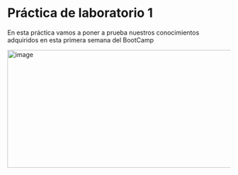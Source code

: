 # Práctica de laboratorio 1
En esta práctica vamos a poner a prueba nuestros conocimientos adquiridos
en esta primera semana del BootCamp

<img width="957" height="267" alt="image" src="https://github.com/user-attachments/assets/98219e7c-c8d6-44f4-b17b-65ab10ae17dd" />
